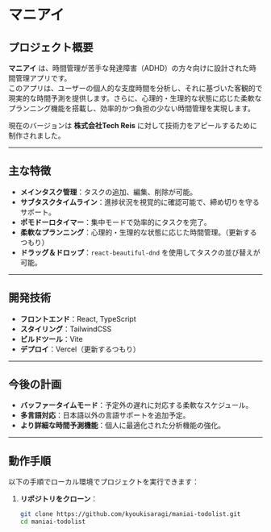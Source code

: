 # マニアイ

## プロジェクト概要
**マニアイ** は、時間管理が苦手な発達障害（ADHD）の方々向けに設計された時間管理アプリです。  
このアプリは、ユーザーの個人的な支度時間を分析し、それに基づいた客観的で現実的な時間予測を提供します。さらに、心理的・生理的な状態に応じた柔軟なプランニング機能を搭載し、効率的かつ負担の少ない時間管理を実現します。

現在のバージョンは **株式会社Tech Reis** に対して技術力をアピールするために制作されました。

---

## 主な特徴
- **メインタスク管理**：タスクの追加、編集、削除が可能。
- **サブタスクタイムライン**：進捗状況を視覚的に確認可能で、締め切りを守るサポート。
- **ポモドーロタイマー**：集中モードで効率的にタスクを完了。
- **柔軟なプランニング**：心理的・生理的な状態に応じた時間管理。（更新するつもり）
- **ドラッグ＆ドロップ**：`react-beautiful-dnd` を使用してタスクの並び替えが可能。

---

## 開発技術
- **フロントエンド**：React, TypeScript
- **スタイリング**：TailwindCSS
- **ビルドツール**：Vite
- **デプロイ**：Vercel（更新するつもり）

---

## 今後の計画
- **バッファータイムモード**：予定外の遅れに対応する柔軟なスケジュール。
- **多言語対応**：日本語以外の言語サポートを追加予定。
- **より詳細な時間予測機能**：個人に最適化された分析機能の強化。

---

## 動作手順
以下の手順でローカル環境でプロジェクトを実行できます：

1. **リポジトリをクローン**：
   ```bash
   git clone https://github.com/kyoukisaragi/maniai-todolist.git
   cd maniai-todolist

